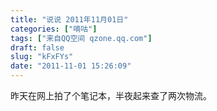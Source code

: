 ```yaml
---
title: "说说 2011年11月01日"
categories: ["嘀咕"]
tags: ["来自QQ空间 qzone.qq.com"]
draft: false
slug: "kFxFYs"
date: "2011-11-01 15:26:09"
---
```


昨天在网上拍了个笔记本，半夜起来查了两次物流。
